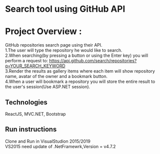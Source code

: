 
# Search tool using GitHub API

# Project Overview :
GitHub repositories search page using their API.<br/>
  1.The user will type the repository he would like to search.<br/>
  2.When searching(by pressing a button or using the Enter key) you will perform a request to:
  https://api.github.com/search/repositories?q=YOUR_SEARCH_KEYWORD <br/>
  3.Render the results as gallery items where each item will show repository name, avatar of the owner and a bookmark button.<br/>
  4.When a user will bookmark a repository you will store the entire result to the user's session(Use ASP.NET session).<br/>

## Technologies
ReactJS, MVC.NET, Bootstrap

## Run instructions
Clone and Run in VisualStudion 2015/2019 <br/>
VS2015 need update of .NetFramewrk,Version = v4.7.2



